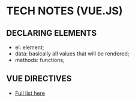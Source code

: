 # TECH NOTES (VUE.JS)
## DECLARING ELEMENTS
- el: element;
- data: basically all values that will be rendered;
- methods: functions;

## VUE DIRECTIVES
- [Full list here](https://012.vuejs.org/api/directives.html#Empty_Directives)